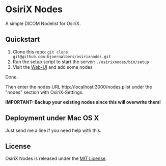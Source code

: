 # OsiriX Nodes

A simple DICOM Nodelist for OsiriX.


## Quickstart

1. Clone this repo: `git clone git@github.com:bjoernalbers/osirixnodes.git`
2. Run the setup script to start the server: `./osirixnodes/bin/setup`
3. Visit the [Web-UI](http://localhost:3000) and add some nodes

Done.

Then enter the nodes URL http://localhost:3000/nodes.plist under the "nodes"
section with OsiriX-Settings.

**IMPORTANT: Backup your existing nodes since this will overwrite them!**


## Deployment under Mac OS X

Just send me a line if you need help with this.


## License

OsiriX Nodes is released under the
[MIT License](https://github.com/bjoernalbers/osirixnodes/blob/master/LICENSE.txt).
